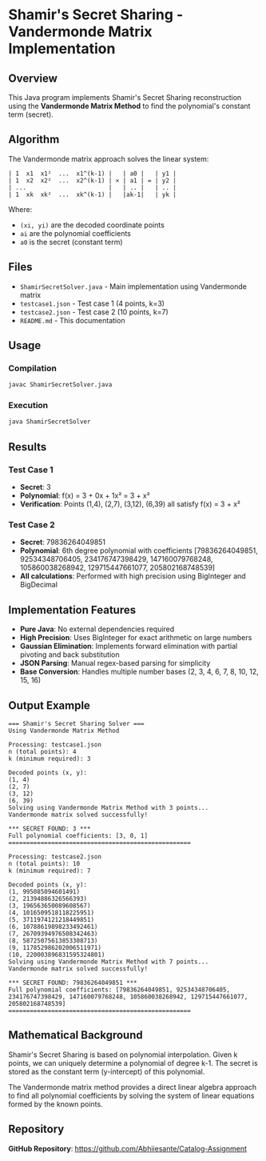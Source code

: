 # Shamir's Secret Sharing - Vandermonde Matrix Implementation

## Overview

This Java program implements Shamir's Secret Sharing reconstruction using the **Vandermonde Matrix Method** to find the polynomial's constant term (secret).

## Algorithm

The Vandermonde matrix approach solves the linear system:

```
| 1  x1  x1²  ...  x1^(k-1) |   | a0 |   | y1 |
| 1  x2  x2²  ...  x2^(k-1) | × | a1 | = | y2 |
| ...                       |   | .. |   | .. |
| 1  xk  xk²  ...  xk^(k-1) |   |ak-1|   | yk |
```

Where:
- `(xi, yi)` are the decoded coordinate points
- `ai` are the polynomial coefficients
- `a0` is the secret (constant term)

## Files

- `ShamirSecretSolver.java` - Main implementation using Vandermonde matrix
- `testcase1.json` - Test case 1 (4 points, k=3)
- `testcase2.json` - Test case 2 (10 points, k=7)
- `README.md` - This documentation

## Usage

### Compilation
```bash
javac ShamirSecretSolver.java
```

### Execution
```bash
java ShamirSecretSolver
```

## Results

### Test Case 1
- **Secret**: 3
- **Polynomial**: f(x) = 3 + 0x + 1x² = 3 + x²
- **Verification**: Points (1,4), (2,7), (3,12), (6,39) all satisfy f(x) = 3 + x²

### Test Case 2
- **Secret**: 79836264049851
- **Polynomial**: 6th degree polynomial with coefficients [79836264049851, 92534348706405, 234176747398429, 147160079768248, 105860038268942, 129715447661077, 205802168748539]
- **All calculations**: Performed with high precision using BigInteger and BigDecimal

## Implementation Features

- **Pure Java**: No external dependencies required
- **High Precision**: Uses BigInteger for exact arithmetic on large numbers
- **Gaussian Elimination**: Implements forward elimination with partial pivoting and back substitution
- **JSON Parsing**: Manual regex-based parsing for simplicity
- **Base Conversion**: Handles multiple number bases (2, 3, 4, 6, 7, 8, 10, 12, 15, 16)

## Output Example

```
=== Shamir's Secret Sharing Solver ===
Using Vandermonde Matrix Method

Processing: testcase1.json
n (total points): 4
k (minimum required): 3

Decoded points (x, y):
(1, 4)
(2, 7)
(3, 12)
(6, 39)
Solving using Vandermonde Matrix Method with 3 points...
Vandermonde matrix solved successfully!

*** SECRET FOUND: 3 ***
Full polynomial coefficients: [3, 0, 1]
===================================================

Processing: testcase2.json
n (total points): 10
k (minimum required): 7

Decoded points (x, y):
(1, 995085094601491)
(2, 21394886326566393)
(3, 196563650089608567)
(4, 1016509518118225951)
(5, 3711974121218449851)
(6, 10788619898233492461)
(7, 26709394976508342463)
(8, 58725075613853308713)
(9, 117852986202006511971)
(10, 220003896831595324801)
Solving using Vandermonde Matrix Method with 7 points...
Vandermonde matrix solved successfully!

*** SECRET FOUND: 79836264049851 ***
Full polynomial coefficients: [79836264049851, 92534348706405, 234176747398429, 147160079768248, 105860038268942, 129715447661077, 205802168748539]
===================================================
```

## Mathematical Background

Shamir's Secret Sharing is based on polynomial interpolation. Given k points, we can uniquely determine a polynomial of degree k-1. The secret is stored as the constant term (y-intercept) of this polynomial.

The Vandermonde matrix method provides a direct linear algebra approach to find all polynomial coefficients by solving the system of linear equations formed by the known points.

## Repository

**GitHub Repository**: https://github.com/Abhiiesante/Catalog-Assignment
